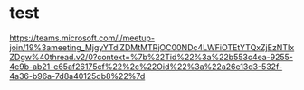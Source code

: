 # test
https://teams.microsoft.com/l/meetup-join/19%3ameeting_MjgyYTdiZDMtMTRjOC00NDc4LWFiOTEtYTQxZjEzNTIxZDgw%40thread.v2/0?context=%7b%22Tid%22%3a%22b553c4ea-9255-4e9b-ab21-e65af26175cf%22%2c%22Oid%22%3a%22a26e13d3-532f-4a36-b96a-7d8a40125db8%22%7d
